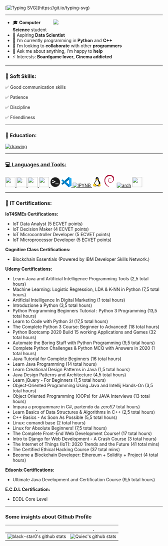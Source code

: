 [![Typing SVG](https://readme-typing-svg.herokuapp.com?font=Mouse+Memoirs&size=50&pause=500&color=FFA500&vCenter=true&width=600&height=70&lines=Hi+there+,+i+am+Alessandro;+Welcome+to+My+Profile!;Computer+Science+student;Aspiring+Data+Scientist;Friend.)](https://git.io/typing-svg)

---
 
<img src="https://raw.githubusercontent.com/MicaelliMedeiros/micaellimedeiros/master/image/computer-illustration.png" min-width="380px" max-width="400px" width="350px" align="right">

- 🎓 **Computer Science** student
- 🔭 Aspiring **Data Scientist**                                                      
- 🌱 I’m currently programming in **Python** and **C++**
- 👯 I’m looking to **collaborate** with other **programmers**
- 💬 Ask me about anything, i'm happy to **help**                                                                                   
- ⚡ Interests: **Boardgame lover**, **Cinema addicted**

---
### :necktie: Soft Skills: 
✅ Good communication skills
 
:white_check_mark: Patience
 
:white_check_mark: Discipline
 
:white_check_mark: Friendliness

---
### :open_book: Education:
<a href="https://www.unitn.it"><img src="https://png2.cleanpng.com/sh/a524f0fea959ead51d55e60bc7d9fe78/L0KzQYm3VsEyN6RtkZH0aYP2gLBuTgVvcadqiuVydImwf7e0lQJmdqV0Rdh7ZXWwhbBwlvVze5p5kZ94Zj3lf8vsjr1jd51BRd9qbnTofH76gBhwd50yh9g2YYDzfLrshL10d5Rued42c3PsdbBqhgMuPZM2fdUDYkDlQLftUMEvO2o9T6s5NUm0RYOBV8Q1OWI3T6QALoDxd1==/kisspng-university-of-trento-free-university-of-bozen-bolz-mandel-school-of-applied-social-sciences-5b1ec8b0b0ff01.398790591528744112725.png" alt="drawing" height="115" width="115"/>  

---
### :computer: Languages and Tools:

   <a href="https://www.python.org/" target="_blank"> <img height="32" width="32" src="https://img.icons8.com/color/48/000000/python--v1.png"/> </a>
   <a href="https://git-scm.com/" target="_blank"> <img height="32" width="32" src="https://img.icons8.com/color/48/000000/git.png"/> </a> 
   <a href="https://github.com/" target="_blank"> <img height="32" width="32" src="https://img.icons8.com/fluency/48/000000/github.png"/> </a>
   <a href="https://www.cplusplus.com/" target="_blank"> <img height="32" width="32" src="https://img.icons8.com/color/512/c-plus-plus-logo.png"/> </a>
   <a href="https://help.ubuntu.com/community/UsingTheTerminal" target="_blank"><img height="32" width="32" src="https://raw.githubusercontent.com/github/explore/80688e429a7d4ef2fca1e82350fe8e3517d3494d/topics/terminal/terminal.png" /></a>
   <a href="https://code.visualstudio.com/" target="_blank"> <img height="32" width="32" src="https://raw.githubusercontent.com/github/explore/80688e429a7d4ef2fca1e82350fe8e3517d3494d/topics/visual-studio-code/visual-studio-code.png" /> </a> 
   <a href="https://jupyter.org/" target="_blank"> <img src="https://www.vectorlogo.zone/logos/jupyter/jupyter-icon.svg" alt="IPYNB" width="32" height="32"/> </a> 
   <a href="https://www.linux.org/" target="_blank"><img src="https://raw.githubusercontent.com/devicons/devicon/master/icons/linux/linux-original.svg" alt="linux" width="32" height="32"/></a>
   <a href="https://www.debian.org" targer="blank"><img src="https://raw.githubusercontent.com/devicons/devicon/master/icons/debian/debian-original.svg" width=40/></a>
   <a href="https://archlinux.org/" target="_blank"> <img src="https://img.icons8.com/?size=512&id=wAP66KkT7fgn&format=png" alt="arch" width=40/></a> 
<a href="https://it.wikipedia.org/wiki/Structured_Query_Language" target="_blank"><img src="https://img.icons8.com/external-soft-fill-juicy-fish/256/external-sql-coding-and-development-soft-fill-soft-fill-juicy-fish.png"  width="32" height="32"/> </a> 

---
### :scroll: IT Certifications:

**IoT4SMEs Certifications:**
- IoT Data Analyst (5 ECVET points)
- IoT Decision Maker (4 ECVET points)
- IoT Microcontroller Developer (5 ECVET points)
- IoT Microprocessor Developer (5 ECVET points)

**Cognitive Class Certifications:**
- Blockchain Essentials (Powered by IBM Developer Skills Network.)

**Udemy Certifications:**
- Learn Java and Artificial Intelligence Programming Tools (2,5 total hours)
- Machine Learning: Logistic Regression, LDA & K-NN in Python (7,5 total hours)
- Artificial Intelligence In Digital Marketing (1 total hours)
- Introduzione a Python (3,5 total hours)
- Python Programming Beginners Tutorial : Python 3 Programming (13,5 total hours)
- Learn to Code with Python 3! (17,5 total hours)
- The Complete Python 3 Course: Beginner to Advanced! (18 total hours)
- Python Bootcamp 2020 Build 15 working Applications and Games (32 total hours)
- Automate the Boring Stuff with Python Programming (9,5 total hours)
- Complete Python Challenges & Python MCQ with Answers in 2020 (1 total hours)
- Java Tutorial for Complete Beginners (16 total hours)
- Learn Java Programming (14 total hours)
- Learn Creational Design Patterns in Java (1,5 total hours)
- Java Design Patterns and Architecture (4,5 total hours)
- Learn jQuery - For Beginners (1,5 total hours)
- Object-Oriented Programming Using Java and Intellij Hands-On (3,5 total hours)
- Object Oriented Programming (OOPs) for JAVA Interviews (13 total hours)
- Impara a programmare in C#, partendo da zero!(7 total hours)
- Learn Basics of Data Structures & Algorithms in C++ (2,5 total hours)
- C++ Basics - As Soon As Possible (5,5 total hours)
- Linux: comandi base (2 total hours)
- Linux for Absolute Beginners! (7,5 total hours)
- The Complete Front-End Web Development Course! (17 total hours)
- Intro to Django for Web Development - A Crash Course (3 total hours)
- The Internet of Things (IoT): 2020 Trends and the Future (41 total mins)
- The Certified Ethical Hacking Course (37 total mins)
- Become a Blockchain Developer: Ethereum + Solidity + Project (4 total hours)

**Eduonix Certifications:**
- Ultimate Java Development and Certification Course (9,5 total hours)

**E.C.D.L Certification:**
- ECDL Core Level
---   
   
### Some insights about Github Profile
| .                                                                                                                                       | .                                                                                                                         |
|-----------------------------------------------------------------------------------------------------------------------------------------|---------------------------------------------------------------------------------------------------------------------------|
| ![black-star0's github stats](https://github-readme-stats.vercel.app/api?username=black-star0&show_icons=true&theme=midnight-purple&include_all_commits=true) | ![Quiec's github stats](https://github-readme-stats.vercel.app/api/top-langs/?username=black-star0&theme=midnight-purple&layout=compact) |
 
